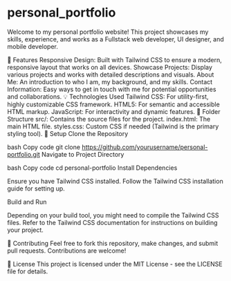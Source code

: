 ﻿# personal_portfolio
Welcome to my personal portfolio website! This project showcases my skills, experience, and works as a Fullstack web developer, UI designer, and mobile developer.

🚀 Features
Responsive Design: Built with Tailwind CSS to ensure a modern, responsive layout that works on all devices.
Showcase Projects: Display various projects and works with detailed descriptions and visuals.
About Me: An introduction to who I am, my background, and my skills.
Contact Information: Easy ways to get in touch with me for potential opportunities and collaborations.
💡 Technologies Used
Tailwind CSS: For utility-first, highly customizable CSS framework.
HTML5: For semantic and accessible HTML markup.
JavaScript: For interactivity and dynamic features.
📁 Folder Structure
src/: Contains the source files for the project.
index.html: The main HTML file.
styles.css: Custom CSS if needed (Tailwind is the primary styling tool).
🔧 Setup
Clone the Repository

bash
Copy code
git clone https://github.com/yourusername/personal-portfolio.git
Navigate to Project Directory

bash
Copy code
cd personal-portfolio
Install Dependencies

Ensure you have Tailwind CSS installed. Follow the Tailwind CSS installation guide for setting up.

Build and Run

Depending on your build tool, you might need to compile the Tailwind CSS files. Refer to the Tailwind CSS documentation for instructions on building your project.

📢 Contributing
Feel free to fork this repository, make changes, and submit pull requests. Contributions are welcome!

📝 License
This project is licensed under the MIT License - see the LICENSE file for details.
